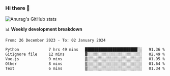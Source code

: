 ### Hi there 👋
![Anurag's GitHub stats](https://github-readme-stats.vercel.app/api?username=jami1024&show_icons=true&theme=radical)

📊 **Weekly development breakdown**
<!--START_SECTION:waka-->

```txt
From: 26 December 2023 - To: 02 January 2024

Python             7 hrs 49 mins   ███████████████████████░░   91.36 %
GitIgnore file     12 mins         ▓░░░░░░░░░░░░░░░░░░░░░░░░   02.49 %
Vue.js             9 mins          ▒░░░░░░░░░░░░░░░░░░░░░░░░   01.95 %
Other              8 mins          ▒░░░░░░░░░░░░░░░░░░░░░░░░   01.64 %
Text               6 mins          ▒░░░░░░░░░░░░░░░░░░░░░░░░   01.34 %
```

<!--END_SECTION:waka-->
<!--
**jami1024/jami1024** is a ✨ _special_ ✨ repository because its `README.md` (this file) appears on your GitHub profile.

Here are some ideas to get you started:

- 🔭 I’m currently working on ...
- 🌱 I’m currently learning ...
- 👯 I’m looking to collaborate on ...
- 🤔 I’m looking for help with ...
- 💬 Ask me about ...
- 📫 How to reach me: ...
- 😄 Pronouns: ...
- ⚡ Fun fact: ...
-->
